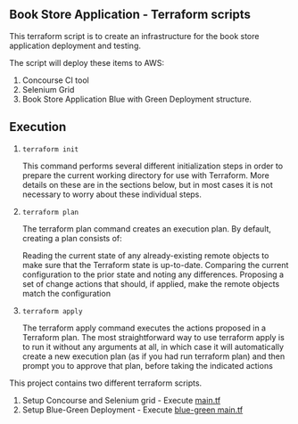 ## Book Store Application - Terraform scripts

This terraform script is to create an infrastructure for the book store application deployment and testing.

The script will deploy these items to AWS:
1. Concourse CI tool
2. Selenium Grid
3. Book Store Application Blue with Green Deployment structure.

## Execution

1. ```terraform init```

    This command performs several different initialization steps in order to prepare the current working directory for use with Terraform. More details on these are in the sections below, but in most cases it is not necessary to worry about these individual steps.
   

2. ```terraform plan```
   
    The terraform plan command creates an execution plan. By default, creating a plan consists of:

    Reading the current state of any already-existing remote objects to make sure that the Terraform state is up-to-date.
Comparing the current configuration to the prior state and noting any differences.
Proposing a set of change actions that should, if applied, make the remote objects match the configuration
   
1. ```terraform apply```

   The terraform apply command executes the actions proposed in a Terraform plan. The most straightforward way to use terraform apply is to run it without any arguments at all, in which case it will automatically create a new execution plan (as if you had run terraform plan) and then prompt you to approve that plan, before taking the indicated actions

This project contains two different terraform scripts.

1.  Setup Concourse and Selenium grid - Execute [main.tf](main.tf)
2.  Setup Blue-Green Deployment - Execute [blue-green main.tf](blue-green/main.tf)